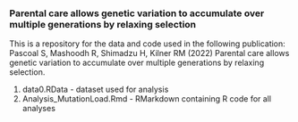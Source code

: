 ### Parental care allows genetic variation to accumulate over multiple generations by relaxing selection

This is a repository for the data and code used in the following publication: Pascoal S, Mashoodh R, Shimadzu H, Kilner RM (2022) Parental care allows genetic variation to accumulate over multiple generations by relaxing selection.

1. data0.RData - dataset used for analysis
2. Analysis_MutationLoad.Rmd - RMarkdown containing R code for all analyses

